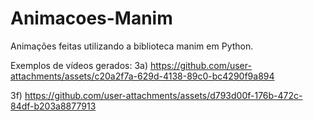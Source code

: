 # Animacoes-Manim
Animações feitas utilizando a biblioteca manim em Python.

Exemplos de vídeos gerados:
3a)
https://github.com/user-attachments/assets/c20a2f7a-629d-4138-89c0-bc4290f9a894

3f)
https://github.com/user-attachments/assets/d793d00f-176b-472c-84df-b203a8877913



